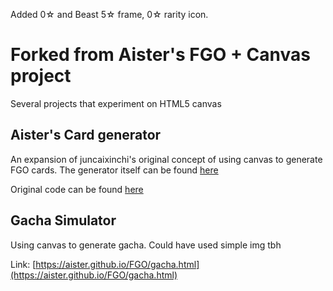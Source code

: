 Added 0☆ and Beast 5☆ frame, 0☆ rarity icon.

# Forked from Aister's FGO + Canvas project
Several projects that experiment on HTML5 canvas

## Aister's Card generator

An expansion of juncaixinchi's original concept of using canvas to generate FGO cards. The generator itself can be found [here](https://aister.github.io/FGO/fgo.html)

Original code can be found [here](https://github.com/juncaixinchi/FGO)

## Gacha Simulator

Using canvas to generate gacha. Could have used simple img tbh

Link: [https://aister.github.io/FGO/gacha.html](https://aister.github.io/FGO/gacha.html)
